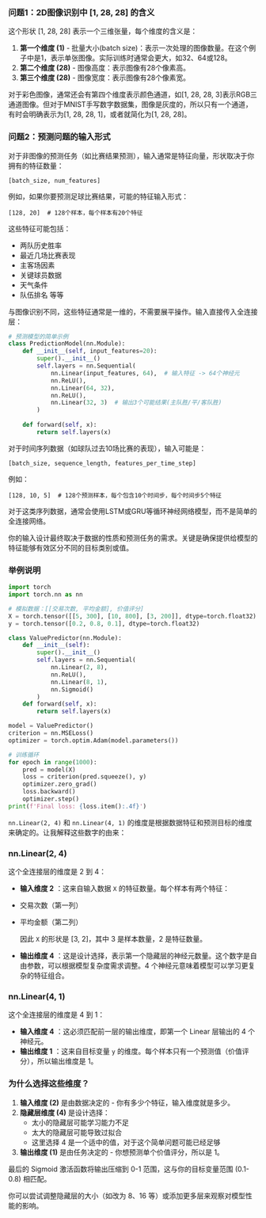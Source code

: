 ### 问题1：2D图像识别中 [1, 28, 28] 的含义

这个形状 [1, 28, 28] 表示一个三维张量，每个维度的含义是：

1. **第一个维度 (1)** - 批量大小(batch size)：表示一次处理的图像数量。在这个例子中是1，表示单张图像。实际训练时通常会更大，如32、64或128。
2. **第二个维度 (28)** - 图像高度：表示图像有28个像素高。
3. **第三个维度 (28)** - 图像宽度：表示图像有28个像素宽。

对于彩色图像，通常还会有第四个维度表示颜色通道，如[1, 28, 28, 3]表示RGB三通道图像。但对于MNIST手写数字数据集，图像是灰度的，所以只有一个通道，有时会明确表示为[1, 28, 28, 1]，或者就简化为[1, 28, 28]。

### 问题2：预测问题的输入形式

对于非图像的预测任务（如比赛结果预测），输入通常是特征向量，形状取决于你拥有的特征数量：

```
[batch_size, num_features]
```

例如，如果你要预测足球比赛结果，可能的特征输入形式：

```
[128, 20]  # 128个样本，每个样本有20个特征
```

这些特征可能包括：

* 两队历史胜率
* 最近几场比赛表现
* 主客场因素
* 关键球员数据
* 天气条件
* 队伍排名
  等等

与图像识别不同，这些特征通常是一维的，不需要展平操作。输入直接传入全连接层：

```python
# 预测模型的简单示例
class PredictionModel(nn.Module):
    def __init__(self, input_features=20):
        super().__init__()
        self.layers = nn.Sequential(
            nn.Linear(input_features, 64),  # 输入特征 -> 64个神经元
            nn.ReLU(),
            nn.Linear(64, 32),
            nn.ReLU(),
            nn.Linear(32, 3)  # 输出3个可能结果(主队胜/平/客队胜)
        )
  
    def forward(self, x):
        return self.layers(x)
```

对于时间序列数据（如球队过去10场比赛的表现），输入可能是：

```
[batch_size, sequence_length, features_per_time_step]
```

例如：

```
[128, 10, 5]  # 128个预测样本，每个包含10个时间步，每个时间步5个特征
```

对于这类序列数据，通常会使用LSTM或GRU等循环神经网络模型，而不是简单的全连接网络。

你的输入设计最终取决于数据的性质和预测任务的需求。关键是确保提供给模型的特征能够有效区分不同的目标类别或值。


### 举例说明

```python
import torch
import torch.nn as nn

# 模拟数据：[[交易次数, 平均金额], 价值评分]
X = torch.tensor([[5, 300], [10, 800], [3, 200]], dtype=torch.float32)
y = torch.tensor([0.2, 0.8, 0.1], dtype=torch.float32)

class ValuePredictor(nn.Module):
    def __init__(self):
        super().__init__()
        self.layers = nn.Sequential(
            nn.Linear(2, 8),
            nn.ReLU(),
            nn.Linear(8, 1),
            nn.Sigmoid()
        )
    def forward(self, x):
        return self.layers(x)

model = ValuePredictor()
criterion = nn.MSELoss()
optimizer = torch.optim.Adam(model.parameters())

# 训练循环
for epoch in range(1000):
    pred = model(X)
    loss = criterion(pred.squeeze(), y)
    optimizer.zero_grad()
    loss.backward()
    optimizer.step()
print(f'Final loss: {loss.item():.4f}')
```

`nn.Linear(2, 4)` 和 `nn.Linear(4, 1)` 的维度是根据数据特征和预测目标的维度来确定的。让我解释这些数字的由来：

### nn.Linear(2, 4)

这个全连接层的维度是 2 到 4：

* **输入维度 2** ：这来自输入数据 `X` 的特征数量。每个样本有两个特征：
* 交易次数（第一列）
* 平均金额（第二列）

  因此 `X` 的形状是 [3, 2]，其中 3 是样本数量，2 是特征数量。

* **输出维度 4** ：这是设计选择，表示第一个隐藏层的神经元数量。这个数字是自由参数，可以根据模型复杂度需求调整。4 个神经元意味着模型可以学习更复杂的特征组合。

### nn.Linear(4, 1)

这个全连接层的维度是 4 到 1：

* **输入维度 4** ：这必须匹配前一层的输出维度，即第一个 Linear 层输出的 4 个神经元。
* **输出维度 1** ：这来自目标变量 `y` 的维度。每个样本只有一个预测值（价值评分），所以输出维度是 1。

### 为什么选择这些维度？

1. **输入维度 (2)** 是由数据决定的 - 你有多少个特征，输入维度就是多少。
2. **隐藏层维度 (4)** 是设计选择：
   * 太小的隐藏层可能学习能力不足
   * 太大的隐藏层可能导致过拟合
   * 这里选择 4 是一个适中的值，对于这个简单问题可能已经足够
3. **输出维度 (1)** 是由任务决定的 - 你想预测单个价值评分，所以是 1。

最后的 Sigmoid 激活函数将输出压缩到 0-1 范围，这与你的目标变量范围 (0.1-0.8) 相匹配。

你可以尝试调整隐藏层的大小（如改为 8、16 等）或添加更多层来观察对模型性能的影响。

